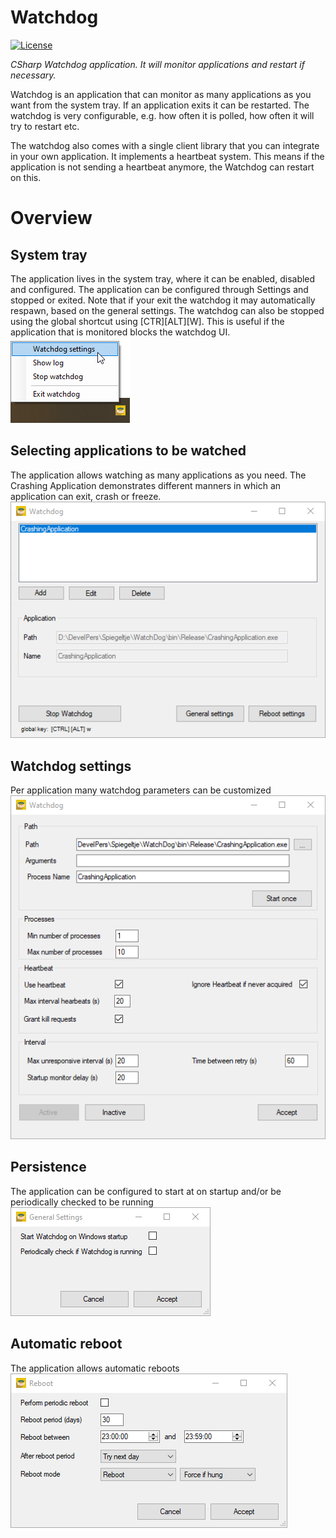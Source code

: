 Watchdog
====================
[![License](https://img.shields.io/badge/license-MIT%20License-blue.svg)](http://doge.mit-license.org)

*CSharp Watchdog application. It will monitor applications and restart if necessary.*

Watchdog is an application that can monitor as many applications as you want from the system tray. If an application exits it can be restarted. The watchdog is very configurable, e.g. how often it is polled, how often it will try to restart etc.

The watchdog also comes with a single client library that you can integrate in your own application. It implements a heartbeat system. This means if the application is not sending a heartbeat anymore, the Watchdog can restart on this.

# Overview
## System tray
The application lives in the system tray, where it can be enabled, disabled and configured. The application can be configured through Settings and stopped or exited. Note that if your exit the watchdog it may automatically respawn, based on the general settings. The watchdog can also be stopped using the global shortcut using [CTR][ALT][W]. This is useful if the application that is monitored blocks the watchdog UI.
![Watchdog in system tray](/Screenshots/TaskbarMenu.png)

## Selecting applications to be watched
The application allows watching as many applications as you need. The Crashing Application demonstrates different manners in which an application can exit, crash or freeze.   
![Watchdog application selection](/Screenshots/ConfigurationForm.png)

## Watchdog settings 
Per application many watchdog parameters can be customized  
![Watchdog application settings](/Screenshots/ApplicationSettingsMenu.png)

## Persistence 
The application can be configured to start at on startup and/or be periodically checked to be running  
![Watchdog general settings, determine restart behaviour](/Screenshots/GeneralSettingsMenu.png)

## Automatic reboot
The application allows automatic reboots  
![Watchdog reboot menu](/Screenshots/RebootMenu.png)
